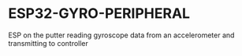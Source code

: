 # ESP32-GYRO-PERIPHERAL
ESP on the putter reading gyroscope data from an accelerometer and transmitting to controller
